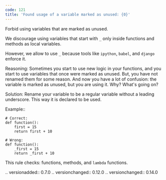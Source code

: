 ```yaml
---
code: 121
title: 'Found usage of a variable marked as unused: {0}'
---
```



Forbid using variables that are marked as unused.

We discourage using variables that start with ``_``
only inside functions and methods as local variables.

However, we allow to use ``_`` because tools like
``ipython``, ``babel``, and ``django`` enforce it.

Reasoning:
    Sometimes you start to use new logic in your functions,
    and you start to use variables that once were marked as unused.
    But, you have not renamed them for some reason.
    And now you have a lot of confusion: the variable is marked as unused,
    but you are using it. Why? What's going on?

 Solution:
    Rename your variable to be a regular variable
    without a leading underscore.
    This way it is declared to be used.

 Example::

    # Correct:
    def function():
        first = 15
        return first + 10

    # Wrong:
    def function():
        _first = 15
        return _first + 10

This rule checks: functions, methods, and ``lambda`` functions.

.. versionadded:: 0.7.0
.. versionchanged:: 0.12.0
.. versionchanged:: 0.14.0